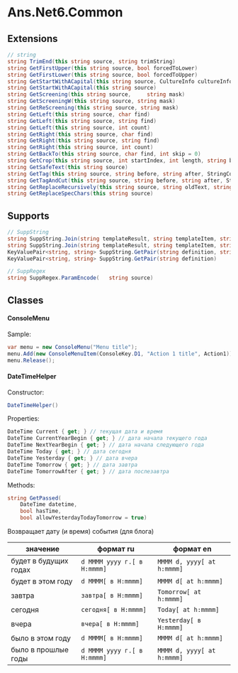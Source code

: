 ﻿# Ans.Net6.Common


## Extensions 

```csharp
// string
string TrimEnd(this string source, string trimString)
string GetFirstUpper(this string source, bool forcedToLower)
string GetFirstLower(this string source, bool forcedToUpper)
string GetStartWithACapital(this string source, CultureInfo cultureInfo)
string GetStartWithACapital(this string source)
string GetScreening(this string source, 	string mask)
string GetScreeningW(this string source, string mask)
string GetReScreening(this string source, string mask)
string GetLeft(this string source, char find)
string GetLeft(this string source, string find)
string GetLeft(this string source, int count)
string GetRight(this string source, char find)
string GetRight(this string source, string find)
string GetRight(this string source, int count)
string GetBackTo(this string source, char find, int skip = 0)
string GetCrop(this string source, int startIndex, int length, string beginCropMask, string endCropMask)
string GetSafeText(this string source)
string GetTag(this string source, string before, string after, StringComparison comparisonType = StringComparison.InvariantCulture)
string GetTagAndCut(this string source, string before, string after, StringComparison comparisonType = StringComparison.InvariantCulture)
string GetReplaceRecursively(this string source, string oldText, string newText)
string GetReplaceSpecChars(this string source)
```



## Supports

```csharp
// SuppString
string SuppString.Join(string templateResult, string templateItem, string itemsSeparator, params string[] data)
string SuppString.Join(string templateResult, string templateItem, string itemsSeparator, string data, string dataSeparator)
KeyValuePair<string, string> SuppString.GetPair(string definition, string separator)
KeyValuePair<string, string> SuppString.GetPair(string definition)

// SuppRegex
string SuppRegex.ParamEncode(	string source)
```


## Classes


#### ConsoleMenu

Sample:

```csharp
var menu = new ConsoleMenu("Menu title");
menu.Add(new ConsoleMenuItem(ConsoleKey.D1, "Action 1 title", Action1));
menu.Release();
```
 

#### DateTimeHelper

Constructor:

```csharp
DateTimeHelper()
```

Properties:

```csharp
DateTime Current { get; } // текущая дата и время
DateTime CurrentYearBegin { get; } // дата начала текущего года
DateTime NextYearBegin { get; } // дата начала следующего года
DateTime Today { get; } // дата сегодня
DateTime Yesterday { get; } // дата вчера
DateTime Tomorrow { get; } // дата завтра
DateTime TomorrowAfter { get; } // дата послезавтра
```

Methods:

```csharp
string GetPassed(
	DateTime datetime,
	bool hasTime,
	bool allowYesterdayTodayTomorrow = true)
```
Возвращает дату (и время) события (для блога)

| значение | формат ru | формат en |
|--|--|--|
| будет в будущих годах | `d MMMM yyyy г.[ в H:mmmm]` | `MMMM d, yyyy[ at h:mmmm]` |
| будет в этом году | `d MMMM[ в H:mmmm]` | `MMMM d[ at h:mmmm]` |
| завтра | `завтра[ в H:mmmm]` | `Tomorrow[ at h:mmmm]` |
| сегодня | `сегодня[ в H:mmmm]` | `Today[ at h:mmmm]` |
| вчера | `вчера[ в H:mmmm]` | `Yesterday[ в H:mmmm]` |
| было в этом году | `d MMMM[ в H:mmmm]` | `MMMM d[ at h:mmmm]` |
| было в прошлые годы | `d MMMM yyyy г.[ в H:mmmm]` | `MMMM d, yyyy[ at h:mmmm]` |
